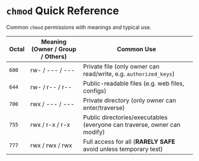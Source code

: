 # `chmod` Quick Reference

Common `chmod` permissions with meanings and typical use.

| Octal | Meaning (Owner / Group / Others) | Common Use     |
| ----- | -------------------------------- | -------------- |
| `600` | rw- / --- / ---                  | Private file (only owner can read/write, e.g. `authorized_keys`)         |
| `644` | rw- / r-- / r--                  | Public-readable files (e.g. web files, configs)                          |
| `700` | rwx / --- / ---                  | Private directory (only owner can enter/traverse)                             |
| `755` | rwx / r-x / r-x                  | Public directories/executables (everyone can traverse, owner can modify) |
| `777` | rwx / rwx / rwx                  | Full access for all (**RARELY SAFE** avoid unless temporary test)        |
